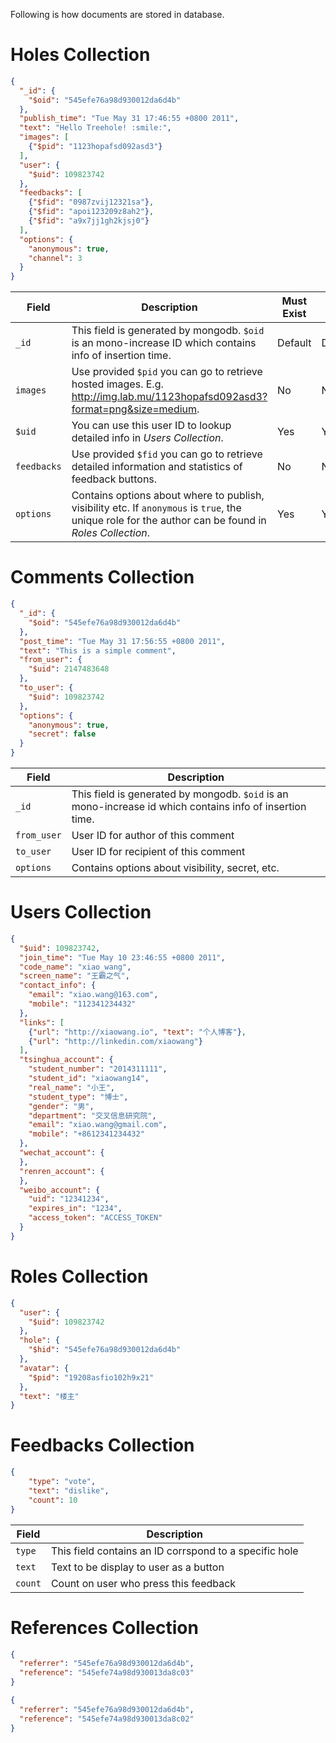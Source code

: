 Following is how documents are stored in database.

# Holes Collection
```json
{
  "_id": {
    "$oid": "545efe76a98d930012da6d4b"
  },
  "publish_time": "Tue May 31 17:46:55 +0800 2011",
  "text": "Hello Treehole! :smile:",
  "images": [
    {"$pid": "1123hopafsd092asd3"}
  ],
  "user": {
    "$uid": 109823742
  },
  "feedbacks": [
    {"$fid": "0987zvij12321sa"},
    {"$fid": "apoi123209z8ah2"},
    {"$fid": "a9x7jj1gh2kjsj0"}
  ],
  "options": {
    "anonymous": true,
    "channel": 3
  }
}
```
| Field       | Description | Must Exist | Index |
| ----------- | ----------- | ---------- | ----- |
| `_id`       | This field is generated by mongodb. `$oid` is an mono-increase ID which contains info of insertion time. | Default | Default |
| `images`    | Use provided `$pid` you can go to retrieve hosted images. E.g. <http://img.lab.mu/1123hopafsd092asd3?format=png&size=medium>. | No | No |
| `$uid`      | You can use this user ID to lookup detailed info in *Users Collection*. | Yes | Yes |
| `feedbacks` | Use provided `$fid` you can go to retrieve detailed information and statistics of feedback buttons. | No | No |
| `options`   | Contains options about where to publish, visibility etc. If `anonymous` is `true`, the unique role for the author can be found in *Roles Collection*. | Yes | Yes |

# Comments Collection
``` json
{
  "_id": {
    "$oid": "545efe76a98d930012da6d4b"
  },
  "post_time": "Tue May 31 17:56:55 +0800 2011",
  "text": "This is a simple comment",
  "from_user": {
    "$uid": 2147483648
  },
  "to_user": {
    "$uid": 109823742
  },
  "options": {
    "anonymous": true,
    "secret": false
  }
}
```
| Field       | Description |
| ----------- | ----------- |
| `_id`       | This field is generated by mongodb. `$oid` is an mono-increase id which contains info of insertion time. |
| `from_user` | User ID for author of this comment |
| `to_user`   | User ID for recipient of this comment |
| `options`   | Contains options about visibility, secret, etc. |

# Users Collection
```json
{
  "$uid": 109823742,
  "join_time": "Tue May 10 23:46:55 +0800 2011",
  "code_name": "xiao_wang",
  "screen_name": "王霸之气",
  "contact_info": {
    "email": "xiao.wang@163.com",
    "mobile": "112341234432"
  },
  "links": [
    {"url": "http://xiaowang.io", "text": "个人博客"},
    {"url": "http://linkedin.com/xiaowang"}
  ],
  "tsinghua_account": {
    "student_number": "2014311111",
    "student_id": "xiaowang14",
    "real_name": "小王",
    "student_type": "博士",
    "gender": "男",
    "department": "交叉信息研究院",
    "email": "xiao.wang@gmail.com",
    "mobile": "+8612341234432"
  },
  "wechat_account": {
  },
  "renren_account": {
  },
  "weibo_account": {
    "uid": "12341234",
    "expires_in": "1234",
    "access_token": "ACCESS_TOKEN"
  }
}
```

# Roles Collection
```json
{
  "user": {
    "$uid": 109823742
  },
  "hole": {
    "$hid": "545efe76a98d930012da6d4b"
  },
  "avatar": {
    "$pid": "19208asfio102h9x21"
  },
  "text": "楼主"
}
```

# Feedbacks Collection
```json
{
    "type": "vote",
    "text": "dislike",
    "count": 10
}
```
| Field       | Description |
| ----------- | ----------- |
| `type`      | This field contains an ID corrspond to a specific hole |
| `text`      | Text to be display to user as a button |
| `count`     | Count on user who press this feedback |

# References Collection
```json
{
  "referrer": "545efe76a98d930012da6d4b",
  "reference": "545efe74a98d930013da8c03"
}
```
```json
{
  "referrer": "545efe76a98d930012da6d4b",
  "reference": "545efe74a98d930013da8c02"
}
```
